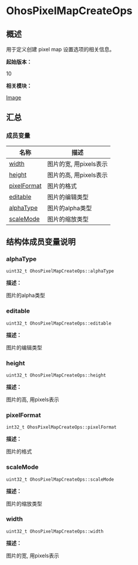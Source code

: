 # OhosPixelMapCreateOps


## 概述

用于定义创建 pixel map 设置选项的相关信息。

**起始版本：**

10

**相关模块：**

[Image](image.md)


## 汇总


### 成员变量

| 名称 | 描述 | 
| -------- | -------- |
| [width](#width) | 图片的宽, 用pixels表示 | 
| [height](#height) | 图片的高, 用pixels表示 | 
| [pixelFormat](#pixelformat) | 图片的格式 | 
| [editable](#editable) | 图片的编辑类型 | 
| [alphaType](#alphatype) | 图片的alpha类型 | 
| [scaleMode](#scalemode) | 图片的缩放类型 | 


## 结构体成员变量说明


### alphaType

```
uint32_t OhosPixelMapCreateOps::alphaType
```

**描述：**

图片的alpha类型


### editable

```
uint32_t OhosPixelMapCreateOps::editable
```

**描述：**

图片的编辑类型


### height

```
uint32_t OhosPixelMapCreateOps::height
```

**描述：**

图片的高, 用pixels表示


### pixelFormat

```
int32_t OhosPixelMapCreateOps::pixelFormat
```

**描述：**

图片的格式


### scaleMode

```
uint32_t OhosPixelMapCreateOps::scaleMode
```

**描述：**

图片的缩放类型


### width

```
uint32_t OhosPixelMapCreateOps::width
```

**描述：**

图片的宽, 用pixels表示
